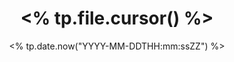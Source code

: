 ---
title: "<% tp.file.cursor() %>"
date: <% tp.date.now("YYYY-MM-DDTHH:mm:ssZZ") %>
categories: ["技术"]
tags: ["1", "2"]
image:
---